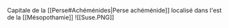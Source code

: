 Capitale de la [[Perse#Achéménides|Perse achéménide]] localisé dans l'est de la [[Mésopothamie]]
![[Suse.PNG]]